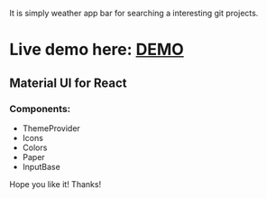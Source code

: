 It is simply weather app bar for searching a interesting git projects.

# Live demo here: [DEMO](https://bkasperski.pl/weather)

## Material UI for React
### Components:
- ThemeProvider
- Icons
- Colors 
- Paper
- InputBase

Hope you like it! Thanks!